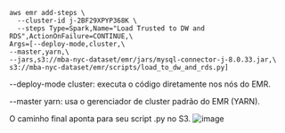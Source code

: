 ```
aws emr add-steps \
  --cluster-id j-2BF29XPYP368K \
  --steps Type=Spark,Name="Load Trusted to DW and RDS",ActionOnFailure=CONTINUE,\
Args=[--deploy-mode,cluster,\
--master,yarn,\
--jars,s3://mba-nyc-dataset/emr/jars/mysql-connector-j-8.0.33.jar,\
s3://mba-nyc-dataset/emr/scripts/load_to_dw_and_rds.py]
```

--deploy-mode cluster: executa o código diretamente nos nós do EMR.

--master yarn: usa o gerenciador de cluster padrão do EMR (YARN).

O caminho final aponta para seu script .py no S3.
![image](https://github.com/user-attachments/assets/2378cd2e-cc2a-4906-a548-cac07f54d30b)

